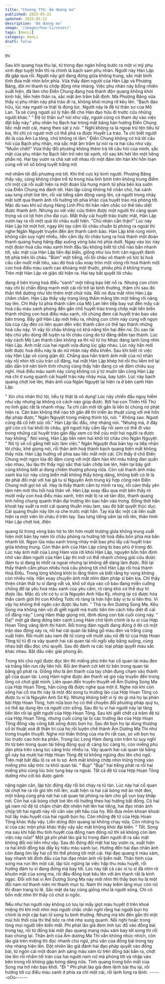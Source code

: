 ```yaml
---
title: "Chương 774: Âm dương ma"
published: 2025-05-22
updated: 2025-05-22
description: 'Âm dương ma'
image: '/images/han-li/cover/'
tags: [HanLi]
category: HanLi
draft: false
---
```


thi

Sau khi quang hoa thu lại, từ trong đạo ngân hồng bước ra một vị
mỹ phụ xinh đẹp tuyệt trần thì ra chính là bạch sam phụ nhân.
Người này Hàn Lập đã gặp qua rồi. Người này giờ đang đứng
giữa không trung, sắc mặt bình tĩnh đưa mắt nhìn bốn phía. Vừa
thấy đám người của Hàn Lập và Phượng Băng, đôi mi thanh tú
chớp động nhẹ nhàng.
Việc phụ nhân này bỗng nhiên xuất hiện, đã làm cho Điền Chung
đang hoá thành độn quang không khỏi kinh hãi, liền hiện thân ra,
sắc mặt âm trầm bất định.
Mà Phượng Băng vừa thấy vị phụ nhân này phá tráo đi ra, không
khỏi mừng rỡ kêu lên.
"Bạch đạo hữu, lúc này ngươi ra thật là đúng lúc. Người này là đệ
tứ thần sư của Mộ Lan. Ta sẽ cùng ngươi xử lý hắn để cho Hàn
đạo hữu đi trước cứu những người khác."
" Đệ tứ thần sư? nói như vậy, ngươi cũng có tham dự vào việc đặt
bẫy này." phụ nhân họ Bạch hai tròng mắt băng hàn hướng Điền
Chung liếc mắt một cái, mang theo sát ý nói.
" Nghĩ không ra là ngoại trừ tên tiểu tử kia, thì chỉ có ngươi mới có
thể phá ra được Huyết La tráo. Ta chỉ biết người đó là của Âm La
tông, chứ không rõ lắm." Điền Chung không có trả lời câu hỏi của
Bạch phụ nhân, mà sắc mặt âm trầm tự nói ra ra hai câu như vậy.
"Muốn chết!" Vừa thấy đối phương không thèm trả lời câu hỏi của
mình, sắc mặt của phụ nhân họ Bạch liền trở nên tái xanh, rồi sau
khi hét lên một tiếng phẩn nộ. Hai tay vươn ra chà xát với nhau rồi
một đám lớn hàn khí hỗn loạn cùng với vô số bông tuyết trắng mịt

mờ nhắm tới đối phương mà tới. Khí thế cực kỳ kinh người.
Phượng Băng thấy vậy, cũng không chậm trễ từ trong hỏa linh
bình trên không trung điểm chỉ một cái rồi xuất hiện ra một đoàn
lửa hung mãnh từ phía bên kia sườn của Điền Chung mà đánh
tới.
Hàn lập cũng không hề chần chừ, hai cánh sau lưng chợt loé lên,
rồi vài tiếng sấm động vang lên, cả người trong nháy mắt lướt
qua thanh ảnh rồi hướng tới phía khác của huyết tráo mà phóng
tới.
Mặc dù sau khi sử dụng Hàng Linh Phù thì hắn nắm chắc có thể
tiêu diệt được thanh ảnh. Nhưng so với việc cứu thêm được một
người thì càng quan trọng và có lợi hơn cho đại cục.
Mắt thấy cái huyết tráo trước mặt, Hàn Lập vươn tay ra rồi một
quả lôi châu xuất hiện.
"Chủ nhân cẩn thận!"
Lúc này Hàn Lập hít một hơi, ngay khi tay cầm lôi châu chuẩn bị
phóng ra ngoài thì nghe Ngân Nguyệt truyền đến âm thanh cảnh
báo.
Hàn Lập khẽ rùng mình, không cần suy nghĩ nhiều, liền cầm lấy
lôi châu tung ra hoá thành một đoàn thanh quang hung hăng đập
xuống vòng bảo hộ phía dưới.
Ngay vào lúc này một đoàn hoả cầu màu xanh hình đầu lâu
không biết từ chỗ nào bắn nhanh tới, sắc mặt của Hàn Lập liền
đại biến, giống như lưu tinh cản nguyệt đánh tới phía trên lôi
châu.
"Bùm" một tiếng, rồi lôi châu vô thanh vô tức bị hoả cầu cắn nuốt
mất tiêu, sau đó hoả cầu xoay tròn một vòng rồi hoá thành một
con hoả điểu màu xanh cao khoảng một thước, phiêu phù ở
không trung.
Trên mặt Hàn Lập vẻ giận dữ hiện ra. Hai tay bắt quyết lôi châu

đang ở bên trong hoả điểu "oành" một tiếng bạo liệt nổ ra.
Nhưng con chim này chỉ bị chấn động mạnh một cái rồi trở lại
bình thường, thậm chí sau đó thân thể dường như lớn thêm một
chút nữa. Rồi nó đưa mắt nhìn Hàn Lập chằm chằm.
Hàn Lập thấy vậy trong lòng thầm mắng lớn một tiếng rồi nâng
tay lên.
Chỉ thấy từ phía thánh cầm của Mộ Lan liên tiếp bay vụt đến mấy
cái hoả cầu màu xanh phóng đến gần chổ huyết tráo trong chớp
mắt liền biến thành những con hoả điểu màu xanh, rồi chúng đem
cái huyết tráo bao vào bên trong.
Bấy giờ Hàn Lập mới hiểu ra, những con chim này cùng với ngọn
lửa của cây đèn có liên quan đến việc thánh cấm có thể tạo thành
những hoả cầu này. Vì vậy lôi châu không có khả năng tổn hại
đến nó.
Dù sao tài liệu chủ yếu dùng để luyện ra lôi châu cũng do từ đăng
diễm tạo thành.
Lúc này cách Mộ Lan thánh cầm không xa thì nữ tử họ Nhạc
đang lạnh lùng nhìn Hàn Lập. Ánh mắt của hai người vừa đúng
lúc gặp nhau.
Lúc này hắn mới biết được hoả điều này là do nữ nhân này điều
khiển. Sau khi biết rõ việc này Hàn Lập vô cùng giận dữ.
Chẳng qua hắn tránh ánh mắt của nữ nhân này rồi nhìn tới cửu
trản cổ đăng, hai mắt Hàn Lập khép hờ rồi thu liễm trở lại dần dần
trở nên bình tĩnh nhưng cũng thấy hắn đang có vẻ đăm chiêu suy
nghĩ.
Hoả điểu màu xanh này cũng không có ý tứ muốn tấn công Hàn
Lập mà chỉ ở xung quanh cái huyết tráo này nhảy múa, bay lượn.
Lúc này bạch quang chợt loé lên, thân ảnh của Ngân Nguyệt lại
hiện ra ở bên cạnh Hàn Lập.

" Xin chủ nhân thứ tội, tiểu tỳ thật là vô dụng! Lúc nãy chiến đấu
nguy hiểm như vậy nhưng lại không có cách nào giúp được. Bởi
hai con Thiên Hổ Thú nọ linh giác rất là nhanh nhạy. Ta chỉ cần
mới tới gần là liền bị chúng nó phát hiện ra. Căn bản không thể
nào tới gần để thi triển ảo thuật cùng với mê hồn đại pháp được."
Ngân Nguyệt trong miệng thỉnh tội, nói.
" Không sao. Ngươi cũng đã cố hết sức rồi." Hàn Lập lắc đầu, nhẹ
nhàng nói.
"Nhưng mà, ở đây giờ còn có hai khối lôi châu, giờ ngươi hãy cầm
lấy rồi xem có thể đi vào trong những cái huyết tráo gần đây xem
có thể cứu một hai người ra được hay không." Nói xong, Hàn Lập
liền ném hai khối lôi châu cho Ngân Nguyệt.
" Nô tỳ sẽ cố gắng hết sức làm việc." Ngân Nguyệt đưa bàn tay ra
tiếp nhận lôi châu, khẽ giọng nói, rồi thân ảnh hoá thành bạch
quang biến mất không thấy nữa.
Hàn Lập hướng về phía sau liếc mắt một cái.
Chỉ thấy ở chổ Điền Chung một ngọn lửa đỏ đậm cùng với một
đám hàn khí màu trắng đan quấn vào nhau, lâu lâu thì thấy ngũ
sắc thái luân chớp loé lên, hiện tại bây giờ cũng không biết ai
đang chiếm thượng phong nữa.
Còn cái thanh ảnh màu xanh kia lúc này cũng biến mất không
thấy bóng dáng, không biết có lẽ là do phải đối mặt với hai gã tu
sĩ Nguyên Anh trung kỳ hợp công nên Điền Chung mới gọi nó về.
Hay là thấy thánh cầm tự mình ra tay, rồi cảm thấy yên tâm nên
mới thu hồi hoá thân về.
Hàn Lập xoay đầu qua một bên thấy rõ mười mấy con hoả điểu
màu xanh, trên mặt lộ ra vẻ tàn độc, thanh quang linh hồng chung
quanh thân đại trướng lên bao hắn vào trong. Đồng thời hắn
khoát tay xuất ra một cái quang thuẩn màu lam, sau đó bắt quyết
thúc dục. Cái quang thuẩn này lớn ra che trước mặt hắn. Tay kia
lắc một cái liền xuất hiện ra một viên lôi châu ở trên tay.
Sau lưng tiếng sấm lại nổi lên, thân hình Hàn Lập chợt loé, điện

quang từ trong vòng bảo hộ to lớn hơn mười trượng giữa không
trung xuất hiện một bàn tay ném lôi châu phóng ra hướng tới hoả
điểu bốn phía mà bắn nhanh tới.
Ngọn lửa màu xanh trong nháy mắt bao phủ lấy cái huyết tráo
giữa không trung. Còn thân ảnh của Hàn Lập cũng bị bao phủ ở
trong đó.
Lúc này ánh mắt của Long Hàm vừa rời khỏi Hàn Lập, nguyên
bổn hắn định nhờ vào đám người của Hàn Lập thì mới có thể
nhanh chóng giải cứu được đám tu sĩ đang bị nhốt ra ngoài
nhưng lại không dễ dàng làm được. Rồi lại thấy thánh cầm phun
nhiều hoả cầu phóng tới chổ Hàn Lập rồi hoá thành Hoả Điểu.
Trong lòng không khỏi lo lắng thêm và biết rằng hy vọng không
còn nhiều nữa.
Hắn xoay chuyển ánh mắt nhìn đám pháp sĩ bên kia. Chỉ thấy
thiên chân thất tu sĩ đang vất vả, khổ sở dựa vào cổ bảo đang
miễn cưỡng chống đỡ lại yêu hoả màu xanh của yêu cầm, rõ ràng
khó có thể duy trì được lâu.
Mặc dù chỉ có tu vi là Nguyên Anh Hậu Kỳ, nhưng lại có được hóa
thần cảnh giới thì con Khổng Tước rõ ràng là hơn hẳn bảy vị tu sĩ
liên thủ. Vì vậy họ không thể ngăn cản được lâu hơn.
" Thả ra Âm Dương Song Ma. Kêu Song ma không nên vội đi giết
người mà trước tiên tìm cách tiêu diệt đi cái cổ đăng này." Long
Hàm thấp giọng nói, định dùng con bài cuối cùng này.
" Dạ!" một gã đang đứng bên cạnh Long Hàm chờ lệnh chính là tu
sĩ của Hợp Hoan Tông vâng lệnh thi hành.
Rồi trong đám người đang đứng ở đó có một trận dao động xảy
ra, rồi hai cái quan tài bằng gỗ màu đen và trắng cùng xuất hiện.
Rồi mười sáu nam đệ tử cùng với mười sáu nữ đệ tử của Hợp
Hoan Tông từ từ đi ra vây quanh hai cái quan tài rồi ngồi xếp
bằng xuống, cùng nhau bắt đầu đọc chú quyết. Sau đó đánh ra
các loại pháp quyết màu sắc khác nhau. Bắt đầu việc giải phong
ấn.

Trong khi chú ngữ được đọc lên thì miếng phù trên hai cổ quan tài
màu đen và trắng liền run rẩy liên hồi. Rồi âm thanh cót két từ bên
trong quan tài bằng gỗ phát ra. Giống như là âm thanh của tay
chân đụng chạm vào thành gỗ của quan tài.
Long Hàm nghe được âm thanh xé gió này truyền đến trong lòng
có chút giật mình.
Liên quan đến truyền thuyết về Âm Dương Song Ma của Hợp
Hoan Tông, hắn cũng đã được nghe qua một ít.
Nghe nói khi còn sống hai cỗ ma thi này là một đôi song tu trưởng
lão của Hợp Hoan Tông có được tu vi là Nguyên Anh Sơ Kỳ.
Nhưng không biết vì lý do gì mà họ lại phản bội Hợp Hoan Tông,
hơn nữa bọn họ có thể chuyển đổi phương pháp quỷ tu, có thể áp
dụng lên cả người còn sống. Sau đó tu vi hai người này lại tăng
tiến lên rồi lại giết người của Hợp Hoan Tông. Sau khi giết chết cả
trăm đệ tử của Hợp Hoan Tông, nhưng cuối cùng lại bị các
trưởng lão của Hợp Hoan Tông đồng vây công bắt sống được
bọn họ. Sau đó bọn họ lại dùng thượng cổ bí thuật xoá đi thần trí
của họ rồi luyện chế thành Âm Dương Ma Thi như trong truyền
thuyết.
Nghe nói thần thông của ma thi rất cao, so với bọn họ lúc trước
cao hơn ba phần.
Trong lúc Long Hàm đang còn trầm tư suy nghĩ thì từ bên trong
quan tài tiếng động quỷ dị càng lúc càng to, còn miếng phú dán
phía trên càng lúc càng tróc nhiều ra.
Vây quanh hai cái quan tài bằng gỗ này ba mươi hai Hợp Hoan
Tông đệ tử không ngừng đọc lên chú ngữ. Trên mặt bắt đầu lộ ra
vẻ lo sợ. Ánh mắt không chớp nhìn trừng trừng vào miếng phù
sắp tróc ra khỏi quan tài.
" Bụp" "Bụp" hai tiếng phát ra rồi hai miếng phù cùng lúc bóc tung
bay ra ngoài.
Tất cả đệ tử của Hợp Hoan Tông dường như cởi bỏ được gánh

nặng ngàn cân, lập tức đứng dậy rồi bỏ chạy ra tứ tán.
Lúc này hai cổ quan tài chợt hé ra rồi gió lớn nổi lên, xuất hiện ra
hai cái bóng mờ ảo một đen, một trắng cùng phá nát hai cái quan
tài phóng ra làm cho gỗ vụn bay khắp nơi. Còn hai cái bóng chợt
loé lên rồi hướng theo hai hướng bất đồng.
Có hai gã nam nữ đệ tử chậm chân đột nhiên hét lên hai tiếng,
hai đạo nhân ảnh chộp tới hai người này rồi cắn vào yết hầu của
họ. Rồi đưa mồm khoan khoái hút lấy máu huyết của hai người
bọn họ.
Còn những đệ tử của Hợp Hoan Tông khác thấy vậy. Liền dừng
độn quang lại không chạy nữa.
Còn những tu sĩ của các môn phái khác thấy vậy sắc mặt không
khỏi đại biến.
" Tốt. Song ma sau khi hấp thu tinh huyết của đồng nam đồng nữ
thì sẽ không còn làm việc này nữa!" Một gã phi phát lão giả từ
trong đám người đi ra sắc mặt không đổi nói liền như vậy.
Sau đó đứng đối mặt hai tay vươn ra, xuất hiện ra hai khối đồng
bài đầy ký hiệu màu xanh lục. Hướng đến hai đạo nhân ảnh còn
đang ôm lấy hai cổ thi thể phóng tới một cái.
Hai đạo quang ti màu xám, bay nhanh tới đỉnh đầu của hai đạo
nhân ảnh rồi biến mất.
Thân hình của song ma run lên một cái, lập tức ngừng lại việc
hấp thu máu huyết, rồi hướng đám tu sĩ đang đứng mà bay tới.
Lúc này tất cả các vị tu sĩ đã nhìn rõ khuôn mặt của song ma, rồi
đều đồng loạt kêu lên với âm thanh rất là kinh ngạc.
Đối với hai vị Âm Dương Song Ma này mới nhìn thì thấy bọn họ là
một đôi nam nữ thanh niên mi thanh mục tú. Nam thì mày kiếm
lãng mục còn nữ thì đoan trang tú lệ. Sắc mặt da tay cũng giống
như là người sống. Chỉ có bốn mắt nhìn thì thấy có chút si ngốc.

Nếu như hai người này không có lưu lại mấy giọt máu huyết ở
trên khoé miệng thì khi mới nhìn mọi người chắc chắn nghĩ rằng
hai người bọn họ chính là một cặp bạn lữ song tu bình thường.
Nhưng mà khi đến gần thì một mùi hôi thối của thi thể bốc ra nhè
nhẹ xung quanh.
Nỗi nghi hoặc trong lòng mọi người liền biến mất.
Phi phát lão giả đem linh lực đổ vào đồng bài trong tay, rồi từ
đồng bài một đạo quang mang màu xám bay tới song thi rồi bao
chúng lại.
Thân ảnh của Âm dương Ma Thi vẫn không nhúc nhích, còn lão
giả trên miệng thì đọc nhanh chú ngữ, phú văn của đồng bài trong
tay nhẹ nhàng hiện lên.
Đột nhiên lão giả đánh hai đạo pháp quyết vào đồng bài, từ ngón
cái một đoàn ánh sáng màu xám từ trên đồng bài bắn ra, chợt lóe
lên rồi nhắm tới trán của hai người nam nữ mà phóng tới và nhập
vào bên trong rồi không gặp bóng dáng nữa.
Tinh quang trong bốn mắt của Song ma trở nên bạo khởi.
"Đi "
Phi phát lão giả đem lệnh bài thu lại, rồi hướng tới cự điểu màu
xanh ở phía xa chỉ một cái, rồi lạnh lùng ra lệnh.
------oOo------
